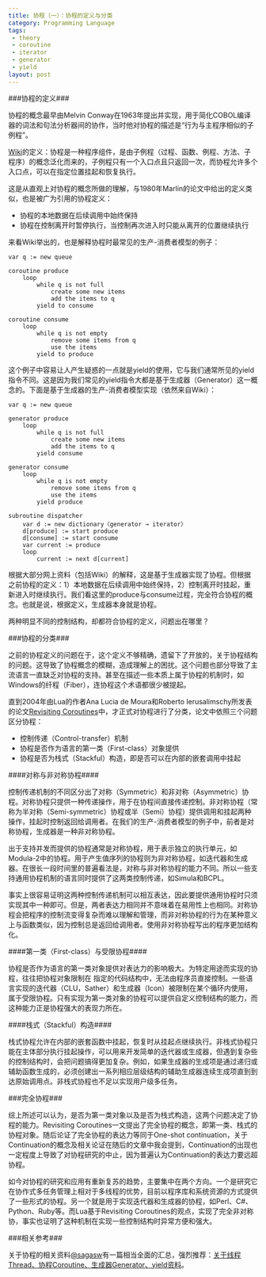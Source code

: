 ```yaml
---
title: 协程（一）：协程的定义与分类
category: Programming Language
tags:
 - theory
 - coroutine
 - iterator
 - generator
 - yield
layout: post
---
```


###协程的定义###

协程的概念最早由Melvin Conway在1963年提出并实现，用于简化COBOL编译器的词法和句法分析器间的协作，当时他对协程的描述是“行为与主程序相似的子例程”。

[Wiki](http://en.wikipedia.org/wiki/Coroutine)的定义：协程是一种程序组件，是由子例程（过程、函数、例程、方法、子程序）的概念泛化而来的，子例程只有一个入口点且只返回一次，而协程允许多个入口点，可以在指定位置挂起和恢复执行。

这是从直观上对协程的概念所做的理解，与1980年Marlin的论文中给出的定义类似，也是被广为引用的协程定义：

* 协程的本地数据在后续调用中始终保持
* 协程在控制离开时暂停执行，当控制再次进入时只能从离开的位置继续执行

来看Wiki举出的，也是解释协程时最常见的生产-消费者模型的例子：

	var q := new queue

	coroutine produce
		loop
			while q is not full
				create some new items
				add the items to q
			yield to consume

	coroutine consume
		loop
			while q is not empty
				remove some items from q
				use the items
			yield to produce

这个例子中容易让人产生疑惑的一点就是yield的使用，它与我们通常所见的yield指令不同。这是因为我们常见的yield指令大都是基于生成器（Generator）这一概念的。下面是基于生成器的生产-消费者模型实现（依然来自Wiki）：

	var q := new queue

	generator produce
		loop
			while q is not full
				create some new items
				add the items to q
			yield consume

	generator consume
		loop
			while q is not empty
				remove some items from q
				use the items
			yield produce

	subroutine dispatcher
		var d := new dictionary〈generator → iterator〉
		d[produce] := start produce
		d[consume] := start consume
		var current := produce
		loop
			current := next d[current]	

根据大部分网上资料（包括Wiki）的解释，这是基于生成器实现了协程。但根据之前协程的定义：1）本地数据在后续调用中始终保持，2）控制离开时挂起，重新进入时继续执行。我们看这里的produce与consume过程，完全符合协程的概念。也就是说，根据定义，生成器本身就是协程。

两种明显不同的控制结构，却都符合协程的定义，问题出在哪里？

###协程的分类###

之前的协程定义的问题在于，这个定义不够精确，遗留下了开放的，关于协程结构的问题。这导致了协程概念的模糊，造成理解上的困扰。这个问题也部分导致了主流语言一直缺乏对协程的支持。甚至在描述一些本质上属于协程的机制时，如Windows的纤程（Fiber），连协程这个术语都很少被提起。

直到2004年由Lua的作者Ana Lucia de Moura和Roberto Ierusalimschy所发表的论文[Revisiting Coroutines](http://www.inf.puc-rio.br/~roberto/docs/MCC15-04.pdf)中，才正式对协程进行了分类，论文中依照三个问题区分协程：

* 控制传递（Control-transfer）机制
* 协程是否作为语言的第一类（First-class）对象提供
* 协程是否为栈式（Stackful）构造，即是否可以在内部的嵌套调用中挂起

####对称与非对称协程####

控制传递机制的不同区分出了对称（Symmetric）和非对称（Asymmetric）协程。对称协程只提供一种传递操作，用于在协程间直接传递控制。非对称协程（常称为半对称（Semi-symmetric）协程或半（Semi）协程）提供调用和挂起两种操作，挂起时控制返回给调用者。在我们的生产-消费者模型的例子中，前者是对称协程，生成器是一种非对称协程。

出于支持并发而提供的协程通常是对称协程，用于表示独立的执行单元，如Modula-2中的协程。用于产生值序列的协程则为非对称协程，如迭代器和生成器。在很长一段时间里的普遍看法是，对称与非对称协程的能力不同。所以一些支持通用协程机制的语言同时提供了这两类控制传递，如Simula和BCPL。

事实上很容易证明这两种控制传递机制可以相互表达，因此要提供通用协程时只须实现其中一种即可。但是，两者表达力相同并不意味着在易用性上也相同。对称协程会把程序的控制流变得复杂而难以理解和管理，而非对称协程的行为在某种意义上与函数类似，因为控制总是返回给调用者。使用非对称协程写出的程序更加结构化。

####第一类（First-class）与受限协程####

协程是否作为语言的第一类对象提供对表达力的影响极大。为特定用途而实现的协程，往往把协程对象限制在
指定的代码结构中，无法由程序员直接控制。一些语言实现的迭代器（CLU，Sather）和生成器（Icon）被限制在某个循环内使用，属于受限协程。只有实现为第一类对象的协程可以提供自定义控制结构的能力，而这种能力正是协程强大的表现力所在。

####栈式（Stackful）构造####

栈式协程允许在内部的嵌套函数中挂起，恢复时从挂起点继续执行。非栈式协程只能在主体部分执行挂起操作，可以用来开发简单的迭代器或生成器，但遇到复杂些的控制结构时，会把问题搞得更加复杂。例如，如果生成器的生成项是通过递归或辅助函数生成的，必须创建出一系列相应层级结构的辅助生成器连续生成项直到到达原始调用点。非栈式协程也不足以实现用户级多任务。

###完全协程###

综上所述可以认为，是否为第一类对象以及是否为栈式构造，这两个问题决定了协程的能力。Revisiting Coroutines一文提出了完全协程的概念，即第一类、栈式的协程对象。随后论证了完全协程的表达力等同于One-shot continuation，关于Continuation的概念及相关论证在随后的文章中我会提到，Continuation的出现也一定程度上导致了对协程研究的中止，因为普遍认为Continuation的表达力要远超协程。

如今对协程的研究和应用有重新复苏的趋势，主要集中在两个方向。一个是研究它在协作式多任务管理上相对于多线程的优势，目前以程序库和系统资源的方式提供了一些形式的协程。另一个就是用于实现迭代器和生成器的协程，如Perl、C#、Python、Ruby等。而Lua基于Revisiting Coroutines的观点，实现了完全非对称协，事实也证明了这种机制在实现一些控制结构时异常方便和强大。

###相关参考###

关于协程的相关资料[@sagasw](http://twitter.com/sagasw)有一篇相当全面的汇总，强烈推荐：[关于线程Thread、协程Coroutine、生成器Generator、yield资料](http://sunxiunan.com/?p=1907)。
